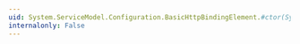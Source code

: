 ```yaml
---
uid: System.ServiceModel.Configuration.BasicHttpBindingElement.#ctor(System.String)
internalonly: False
---
```

